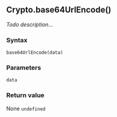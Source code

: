 ## Crypto.base64UrlEncode()
_Todo description..._

### Syntax
```
base64UrlEncode(data)
```

### Parameters
<dl>
    <dt><code>data</code></dt>
</dl>

### Return value

<dl>
    <dt>None <code>undefined</code></dt>
</dl>



